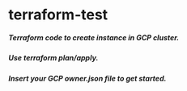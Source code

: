 # terraform-test
##### Terraform code to create instance in GCP cluster.
##### Use terraform plan/apply.
##### Insert your GCP owner.json file to get started.
